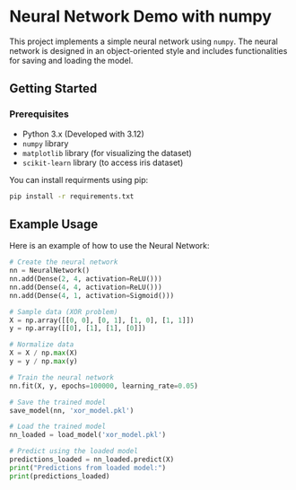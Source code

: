 
# Neural Network Demo with numpy


This project implements a simple neural network using `numpy`. The neural network is designed in an object-oriented style and includes functionalities for saving and loading the model.

## Getting Started

### Prerequisites

- Python 3.x (Developed with 3.12)
- `numpy` library
- `matplotlib` library (for visualizing the dataset)
- `scikit-learn` library (to access iris dataset)

You can install requirments using pip:
```bash
pip install -r requirements.txt
```

## Example Usage

Here is an example of how to use the Neural Network:

```python
# Create the neural network
nn = NeuralNetwork()
nn.add(Dense(2, 4, activation=ReLU()))
nn.add(Dense(4, 4, activation=ReLU()))
nn.add(Dense(4, 1, activation=Sigmoid()))

# Sample data (XOR problem)
X = np.array([[0, 0], [0, 1], [1, 0], [1, 1]])
y = np.array([[0], [1], [1], [0]])

# Normalize data
X = X / np.max(X)
y = y / np.max(y)

# Train the neural network
nn.fit(X, y, epochs=100000, learning_rate=0.05)

# Save the trained model
save_model(nn, 'xor_model.pkl')

# Load the trained model
nn_loaded = load_model('xor_model.pkl')

# Predict using the loaded model
predictions_loaded = nn_loaded.predict(X)
print("Predictions from loaded model:")
print(predictions_loaded)
```

